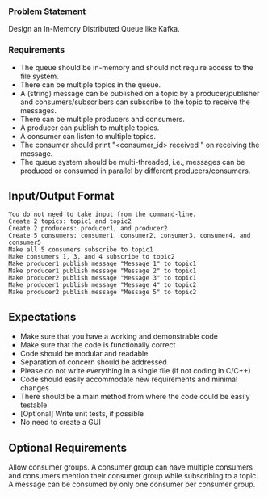 ### Problem Statement
Design an In-Memory Distributed Queue like Kafka.

### Requirements
* The queue should be in-memory and should not require access to the file system.
* There can be multiple topics in the queue.
* A (string) message can be published on a topic by a producer/publisher and consumers/subscribers can subscribe to the topic to receive the messages.
* There can be multiple producers and consumers.
* A producer can publish to multiple topics.
* A consumer can listen to multiple topics.
* The consumer should print "<consumer_id> received <message>" on receiving the message.
* The queue system should be multi-threaded, i.e., messages can be produced or consumed in parallel by different producers/consumers.
## Input/Output Format
    You do not need to take input from the command-line.
    Create 2 topics: topic1 and topic2
    Create 2 producers: producer1, and producer2
    Create 5 consumers: consumer1, consumer2, consumer3, consumer4, and consumer5
    Make all 5 consumers subscribe to topic1
    Make consumers 1, 3, and 4 subscribe to topic2
    Make producer1 publish message "Message 1" to topic1
    Make producer1 publish message "Message 2" to topic1
    Make producer2 publish message "Message 3" to topic1
    Make producer1 publish message "Message 4" to topic2
    Make producer2 publish message "Message 5" to topic2
## Expectations
* Make sure that you have a working and demonstrable code
* Make sure that the code is functionally correct
* Code should be modular and readable
* Separation of concern should be addressed
* Please do not write everything in a single file (if not coding in C/C++)
* Code should easily accommodate new requirements and minimal changes
* There should be a main method from where the code could be easily testable
* [Optional] Write unit tests, if possible
* No need to create a GUI
## Optional Requirements
Allow consumer groups. A consumer group can have multiple consumers and consumers mention their consumer group while subscribing to a topic. A message can be consumed by only one consumer per consumer group.
